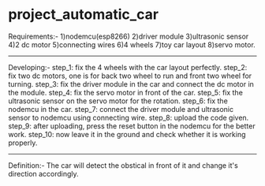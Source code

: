 # project_automatic_car
Requirements:-
  1)nodemcu(esp8266)
  2)driver module
  3)ultrasonic sensor
  4)2 dc motor
  5)connecting wires
  6)4 wheels
  7)toy car layout
  8)servo motor.
******************************************
Developing:-
  step_1: fix the 4 wheels with the car layout perfectly.
  step_2: fix two dc motors, one is for back two wheel to run and front two wheel for turning.
  step_3: fix the driver module in the car and connect the dc motor in the module.
  step_4: fix the servo motor in front of the car.
  step_5: fix the ultrasonic sensor on the servo motor for the rotation.
  step_6: fix the nodemcu in the car.
  step_7: connect the driver module and ultrasonic sensor to nodemcu using connecting wire.
  step_8: upload the code given.
  step_9: after uploading, press the reset button in the nodemcu for the better work.
  step_10: now leave it in the ground and check whether it is working properly.
  ***********************************************
  Definition:-
  The car will  detect the obstical in front of it and change it's direction accordingly.

